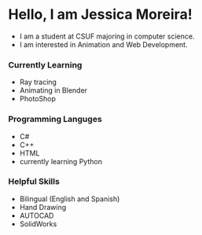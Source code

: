 # Hello, I am Jessica Moreira!
* I am a student at CSUF majoring in computer science. 
* I am interested in Animation and Web Development.

### Currently Learning 
* Ray tracing
* Animating in Blender
* PhotoShop

### Programming Languges
* C#
* C++
* HTML
* currently learning Python

### Helpful Skills
* Bilingual (English and Spanish)
* Hand Drawing
* AUTOCAD
* SolidWorks 
